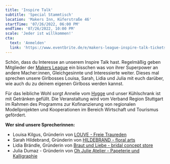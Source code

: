 ```yaml
---
title: 'Inspire Talk'
subtitle: 'Special Stammtisch'
location: 'Makers Inn, Küferstraße 46'
startTime: '07/26/2022, 06:00 PM'
endTime: '07/26/2022, 10:00 PM'
scale: 'Jeder ist willkommen!'
cta:
  text: 'Anmelden'
  link: 'https://www.eventbrite.de/e/makers-league-inspire-talk-tickets-381096438707?aff=ebdsoporgprofile'
---
```


Schön, dass du Interesse an unserem Inspire Talk hast. Regelmäßig geben Mitglieder der [Makers League](https://makersleague.de/) ein bisschen was von ihrer Superpower an andere Macher:innen, Gleichgesinnte und Interessierte weiter. Dieses mal sprechen unsere Girlbosses Louisa, Sarah, Lidia und Julia mit euch darüber, wie auch du zu deinem eigenen Girlboss werden kannst.

Für das leibliche Wohl sorgt Annelie vom [Hygge](https://www.hygge-esslingen.de/) und unser Kühlschrank ist mit Getränken gefüllt. Die Veranstaltung wird vom Verband Region Stuttgart im Rahmen des Programms zur Kofinanzierung von regionalen Modellprojekten und Kooperationen im Bereich Wirtschaft und Tourismus gefördert.

**Wer sind unsere Sprecherinnen:**

- Louisa Kilgus, Gründerin von [LOUVE - Freie Traureden](https://www.its-louve.de/)
- Sarah Hildebrand, Gründerin von [HILDEBRAND - floral arts](https://eventfloristik-esslingen.de/)
- Lidia Brändle, Gründerin von [Braut und Liebe - bridal concept store](https://www.brautundliebe.de/)
- Julia Dumaz - Gründerin von [Oh Julie Atelier - Papeterie und Kalligraphie](https://ohjulie.de/)
